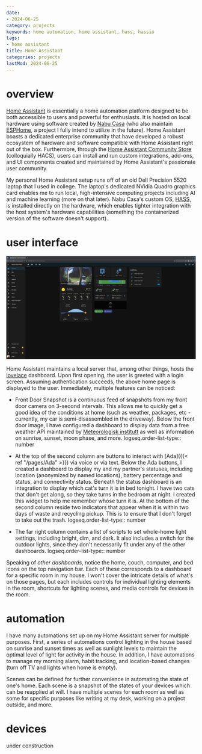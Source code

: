 ```yaml
---
date:
- 2024-06-25
category: projects
keywords: home automation, home assistant, hass, hassio
tags:
- home assistant
title: Home Assistant
categories: projects
lastMod: 2024-06-25
---
```

# overview

[Home Assistant](https://www.home-assistant.io/) is essentially a home automation platform designed to be both accessible to users and powerful for enthusiasts. It is hosted on local hardware using software created by [Nabu Casa](https://www.nabucasa.com/) (who also maintain [ESPHome](https://esphome.io/index.html), a project I fully intend to utilize in the future). Home Assistant boasts a dedicated enterprise community that have developed a robust ecosystem of hardware and software compatible with Home Assistant right out of the box. Furthermore, through the [Home Assistant Community Store](https://hacs.xyz/) (colloquially HACS), users can install and run custom integrations, add-ons, and UI components created and maintained by Home Assistant's passionate user community.

My personal Home Assistant setup runs off of an old Dell Precision 5520 laptop that I used in college. The laptop's dedicated NVidia Quadro graphics card enables me to run local, high-intensive computing projects including AI and machine learning (more on that later). Nabu Casa's custom OS, [HASS](https://www.home-assistant.io/getting-started), is installed directly on the hardware, which enables tighter integration with the host system's hardware capabilities (something the containerized version of the software doesn't support).

# user interface

![image.png](/assets/image_1719365222919_0.png)

Home Assistant maintains a local server that, among other things, hosts the [lovelace](https://www.home-assistant.io/blog/2019/01/23/lovelace-released/) dashboard. Upon first opening, the user is greeted with a login screen. Assuming authentication succeeds, the above home page is displayed to the user. Immediately, multiple features can be noticed:

  + Front Door Snapshot is a continuous feed of snapshots from my front door camera on 3-second intervals. This allows me to quickly get a good idea of the conditions at home (such as weather, packages, etc - currently, my car is semi-disassembled in the driveway). Below the front door image, I have configured a dashboard to display data from a free weather API maintained by [Meteorologisk institutt](https://www.met.no/) as well as information on sunrise, sunset, moon phase, and more.
logseq.order-list-type:: number

  + At the top of the second column are buttons to interact with [Ada]({{< ref "/pages/Ada" >}}) via voice or via text. Below the Ada buttons, I created a dashboard to display my and my partner's statuses, including location (anonymized by named locations), battery percentage and status, and connectivity status. Beneath the status dashboard is an integration to display which cat's turn it is in bed tonight. I have two cats that don't get along, so they take turns in the bedroom at night. I created this widget to help me remember whose turn it is. At the bottom of the second column reside two indicators that appear when it is within two days of waste and recycling pickup. This is to ensure that I don't forget to take out the trash.
logseq.order-list-type:: number

  + The far right column contains a list of scripts to set whole-home light settings, including bright, dim, and dark. It also includes a switch for the outdoor lights, since they don't necessarily fit under any of the other dashboards.
logseq.order-list-type:: number

Speaking of *other dashboards*, notice the home, couch, computer, and bed icons on the top navigation bar. Each of these corresponds to a dashboard for a specific room in my house. I won't cover the intricate details of what's on those pages, but each includes controls for individual lighting elements in the room, shortcuts for lighting scenes, and media controls for devices in the room.

# automation

I have many automations set up on my Home Assistant server for multiple purposes. First, a series of automations control lighting in the house based on sunrise and sunset times as well as sunlight levels to maintain the optimal level of light for activity in the house. In addition, I have automations to manage my morning alarm, habit tracking, and location-based changes (turn off TV and lights when home is empty).

Scenes can be defined for further convenience in automating the state of one's home. Each scene is a snapshot of the states of your devices which can be reapplied at will. I have multiple scenes for each room as well as some for specific purposes like writing at my desk, working on a project outside, and more.

# devices

under construction
